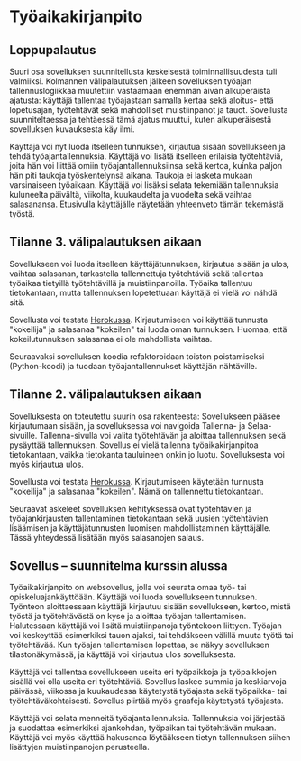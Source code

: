 # Työaikakirjanpito

## Loppupalautus

Suuri osa sovelluksen suunnitellusta keskeisestä toiminnallisuudesta tuli valmiiksi. Kolmannen välipalautuksen jälkeen sovelluksen työajan tallennuslogiikkaa muutettiin vastaamaan enemmän aivan alkuperäistä ajatusta: käyttäjä tallentaa työajastaan samalla kertaa sekä aloitus- että lopetusajan, työtehtävät sekä mahdolliset muistiinpanot ja tauot. Sovellusta suunniteltaessa ja tehtäessä tämä ajatus muuttui, kuten alkuperäisestä sovelluksen kuvauksesta käy ilmi.

Käyttäjä voi nyt luoda itselleen tunnuksen, kirjautua sisään sovellukseen ja tehdä työajantallennuksia. Käyttäjä voi lisätä itselleen erilaisia työtehtäviä, joita hän voi liittää omiin työajantallennuksiinsa sekä kertoa, kuinka paljon hän piti taukoja työskentelynsä aikana. Taukoja ei lasketa mukaan varsinaiseen työaikaan. Käyttäjä voi lisäksi selata tekemiään tallennuksia kuluneelta päivältä, viikolta, kuukaudelta ja vuodelta sekä vaihtaa salasanansa. Etusivulla käyttäjälle näytetään yhteenveto tämän tekemästä työstä.

## Tilanne 3. välipalautuksen aikaan

Sovellukseen voi luoda itselleen käyttäjätunnuksen, kirjautua sisään ja ulos, vaihtaa salasanan, tarkastella tallennettuja työtehtäviä sekä tallentaa työaikaa tietyillä työtehtävillä ja muistiinpanoilla. Työaika tallentuu tietokantaan, mutta tallennuksen lopetettuaan käyttäjä ei vielä voi nähdä sitä.

Sovellusta voi testata [Herokussa](https://tsoha-tyoaikakirjanpito.herokuapp.com). Kirjautumiseen voi käyttää tunnusta "kokeilija" ja salasanaa "kokeilen" tai luoda oman tunnuksen. Huomaa, että kokeilutunnuksen salasanaa ei ole mahdollista vaihtaa.

Seuraavaksi sovelluksen koodia refaktoroidaan toiston poistamiseksi (Python-koodi) ja tuodaan työajantallennukset käyttäjän nähtäville.

## Tilanne 2. välipalautuksen aikaan

Sovelluksesta on toteutettu suurin osa rakenteesta: Sovellukseen pääsee kirjautumaan sisään, ja sovelluksessa voi navigoida Tallenna- ja Selaa-sivuille. Tallenna-sivulla voi valita työtehtävän ja aloittaa tallennuksen sekä pysäyttää tallennuksen. Sovellus ei vielä tallenna työaikakirjanpitoa tietokantaan, vaikka tietokanta tauluineen onkin jo luotu. Sovelluksesta voi myös kirjautua ulos.

Sovellusta voi testata [Herokussa](https://tsoha-tyoaikakirjanpito.herokuapp.com). Kirjautumiseen käytetään tunnusta "kokeilija" ja salasanaa "kokeilen". Nämä on tallennettu tietokantaan.

Seuraavat askeleet sovelluksen kehityksessä ovat työtehtävien ja työajankirjausten tallentaminen tietokantaan sekä uusien työtehtävien lisäämisen ja käyttäjätunnusten luomisen mahdollistaminen käyttäjälle. Tässä yhteydessä lisätään myös salasanojen salaus.

## Sovellus – suunnitelma kurssin alussa

Työaikakirjanpito on websovellus, jolla voi seurata omaa työ- tai opiskeluajankäyttöään. Käyttäjä voi luoda sovellukseen tunnuksen. Työnteon aloittaessaan käyttäjä kirjautuu sisään sovellukseen, kertoo, mistä työstä ja työtehtävästä on kyse ja aloittaa työajan tallentamisen. Halutessaan käyttäjä voi lisätä muistiinpanoja työntekoon liittyen. Työajan voi keskeyttää esimerkiksi tauon ajaksi, tai tehdäkseen välillä muuta työtä tai työtehtävää. Kun työajan tallentamisen lopettaa, se näkyy sovelluksen tilastonäkymässä, ja käyttäjä voi kirjautua ulos sovelluksesta.

Käyttäjä voi tallentaa sovellukseen useita eri työpaikkoja ja työpaikkojen sisällä voi olla useita eri työtehtäviä. Sovellus laskee summia ja keskiarvoja päivässä, viikossa ja kuukaudessa käytetystä työajasta sekä työpaikka- tai työtehtäväkohtaisesti. Sovellus piirtää myös graafeja käytetystä työajasta.

Käyttäjä voi selata menneitä työajantallennuksia. Tallennuksia voi järjestää ja suodattaa esimerkiksi ajankohdan, työpaikan tai työtehtävän mukaan. Käyttäjä voi myös käyttää hakusanaa löytääkseen tietyn tallennuksen siihen lisättyjen muistiinpanojen perusteella.
